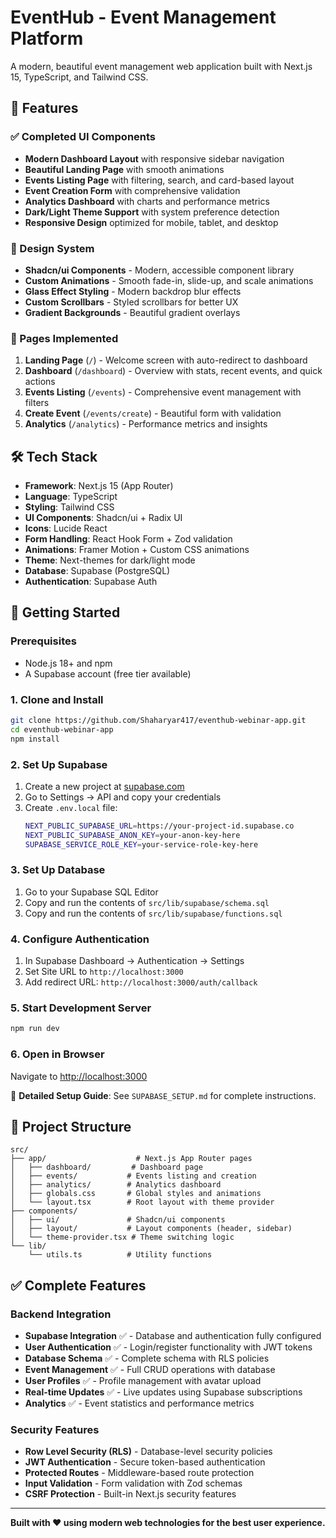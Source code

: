 # EventHub - Event Management Platform

A modern, beautiful event management web application built with Next.js 15, TypeScript, and Tailwind CSS.

## 🚀 Features

### ✅ Completed UI Components

- **Modern Dashboard Layout** with responsive sidebar navigation
- **Beautiful Landing Page** with smooth animations
- **Events Listing Page** with filtering, search, and card-based layout
- **Event Creation Form** with comprehensive validation
- **Analytics Dashboard** with charts and performance metrics
- **Dark/Light Theme Support** with system preference detection
- **Responsive Design** optimized for mobile, tablet, and desktop

### 🎨 Design System

- **Shadcn/ui Components** - Modern, accessible component library
- **Custom Animations** - Smooth fade-in, slide-up, and scale animations
- **Glass Effect Styling** - Modern backdrop blur effects
- **Custom Scrollbars** - Styled scrollbars for better UX
- **Gradient Backgrounds** - Beautiful gradient overlays

### 📱 Pages Implemented

1. **Landing Page** (`/`) - Welcome screen with auto-redirect to dashboard
2. **Dashboard** (`/dashboard`) - Overview with stats, recent events, and quick actions
3. **Events Listing** (`/events`) - Comprehensive event management with filters
4. **Create Event** (`/events/create`) - Beautiful form with validation
5. **Analytics** (`/analytics`) - Performance metrics and insights

## 🛠️ Tech Stack

- **Framework**: Next.js 15 (App Router)
- **Language**: TypeScript
- **Styling**: Tailwind CSS
- **UI Components**: Shadcn/ui + Radix UI
- **Icons**: Lucide React
- **Form Handling**: React Hook Form + Zod validation
- **Animations**: Framer Motion + Custom CSS animations
- **Theme**: Next-themes for dark/light mode
- **Database**: Supabase (PostgreSQL)
- **Authentication**: Supabase Auth

## 🚀 Getting Started

### Prerequisites

- Node.js 18+ and npm
- A Supabase account (free tier available)

### 1. Clone and Install

```bash
git clone https://github.com/Shaharyar417/eventhub-webinar-app.git
cd eventhub-webinar-app
npm install
```

### 2. Set Up Supabase

1. Create a new project at [supabase.com](https://supabase.com)
2. Go to Settings → API and copy your credentials
3. Create `.env.local` file:
   ```bash
   NEXT_PUBLIC_SUPABASE_URL=https://your-project-id.supabase.co
   NEXT_PUBLIC_SUPABASE_ANON_KEY=your-anon-key-here
   SUPABASE_SERVICE_ROLE_KEY=your-service-role-key-here
   ```

### 3. Set Up Database

1. Go to your Supabase SQL Editor
2. Copy and run the contents of `src/lib/supabase/schema.sql`
3. Copy and run the contents of `src/lib/supabase/functions.sql`

### 4. Configure Authentication

1. In Supabase Dashboard → Authentication → Settings
2. Set Site URL to `http://localhost:3000`
3. Add redirect URL: `http://localhost:3000/auth/callback`

### 5. Start Development Server

```bash
npm run dev
```

### 6. Open in Browser

Navigate to [http://localhost:3000](http://localhost:3000)

📖 **Detailed Setup Guide**: See `SUPABASE_SETUP.md` for complete instructions.

## 📁 Project Structure

```
src/
├── app/                    # Next.js App Router pages
│   ├── dashboard/         # Dashboard page
│   ├── events/           # Events listing and creation
│   ├── analytics/        # Analytics dashboard
│   ├── globals.css       # Global styles and animations
│   └── layout.tsx        # Root layout with theme provider
├── components/
│   ├── ui/               # Shadcn/ui components
│   ├── layout/           # Layout components (header, sidebar)
│   └── theme-provider.tsx # Theme switching logic
└── lib/
    └── utils.ts          # Utility functions
```

## ✅ Complete Features

### Backend Integration

- **Supabase Integration** ✅ - Database and authentication fully configured
- **User Authentication** ✅ - Login/register functionality with JWT tokens
- **Database Schema** ✅ - Complete schema with RLS policies
- **Event Management** ✅ - Full CRUD operations with database
- **User Profiles** ✅ - Profile management with avatar upload
- **Real-time Updates** ✅ - Live updates using Supabase subscriptions
- **Analytics** ✅ - Event statistics and performance metrics

### Security Features

- **Row Level Security (RLS)** - Database-level security policies
- **JWT Authentication** - Secure token-based authentication
- **Protected Routes** - Middleware-based route protection
- **Input Validation** - Form validation with Zod schemas
- **CSRF Protection** - Built-in Next.js security features

---

**Built with ❤️ using modern web technologies for the best user experience.**